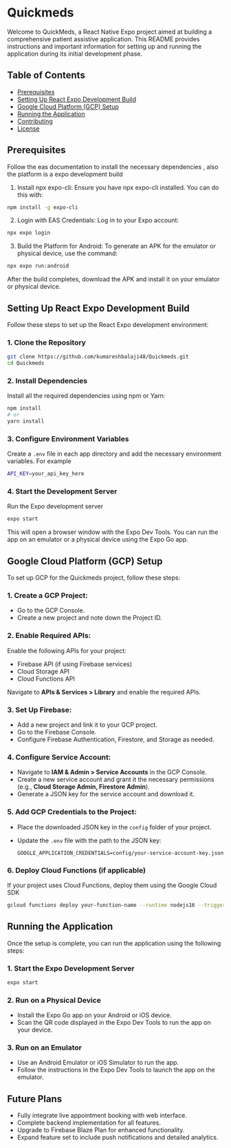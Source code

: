 # Quickmeds
Welcome to QuickMeds, a React Native Expo project aimed at building a comprehensive patient assistive application. This README provides instructions and important information for setting up and running the application during its initial development phase.

## Table of Contents
- [Prerequisites](#Prerequisites)
- [Setting Up React Expo Development Build](#Setting-Up-React-Expo-Development-Build)
- [Google Cloud Platform (GCP) Setup](#Google-Cloud-Platform-(GCP)-Setup)
- [Running the Application](#Running-the-Application)
- [Contributing](#Contributing)
- [License](#License)

## Prerequisites
Follow the eas documentation to install the necessary dependencies , also the platform is a expo development build
1. Install npx expo-cli: Ensure you have npx expo-cli installed. You can do this with:
```bash
npm install -g expo-cli
```
2. Login with EAS Credentials: Log in to your Expo account:
```bash
npx expo login
```
3. Build the Platform for Android: To generate an APK for the emulator or physical device, use the command:
```bash
npx expo run:android
```
After the build completes, download the APK and install it on your emulator or physical device.


## Setting Up React Expo Development Build
Follow these steps to set up the React Expo development environment:

### 1. Clone the Repository
```bash
git clone https://github.com/kumareshbalaji48/Quickmeds.git
cd Quickmeds
```
### 2. Install Dependencies
Install all the required dependencies using npm or Yarn:
```bash
npm install
# or
yarn install
```

### 3. Configure Environment Variables
Create a `.env` file in each app directory and add the necessary environment variables. For example
```bash
API_KEY=your_api_key_here
```

### 4. Start the Development Server
Run the Expo development server
```bash
expo start
```
This will open a browser window with the Expo Dev Tools. You can run the app on an emulator or a physical device using the Expo Go app.


## Google Cloud Platform (GCP) Setup
To set up GCP for the Quickmeds project, follow these steps:

### 1. Create a GCP Project:
- Go to the GCP Console.
- Create a new project and note down the Project ID.

### 2. Enable Required APIs:
Enable the following APIs for your project:
- Firebase API (if using Firebase services)
- Cloud Storage API
- Cloud Functions API

Navigate to **APIs & Services > Library** and enable the required APIs.

### 3. Set Up Firebase:
- Add a new project and link it to your GCP project.
- Go to the Firebase Console.
- Configure Firebase Authentication, Firestore, and Storage as needed.

### 4. Configure Service Account:
- Navigate to **IAM & Admin > Service Accounts** in the GCP Console.
- Create a new service account and grant it the necessary permissions (e.g., **Cloud Storage Admin, Firestore Admin**).
- Generate a JSON key for the service account and download it.

### 5. Add GCP Credentials to the Project:
- Place the downloaded JSON key in the `config` folder of your project.
- Update the `.env` file with the path to the JSON key:

   ```env
   GOOGLE_APPLICATION_CREDENTIALS=config/your-service-account-key.json

### 6. Deploy Cloud Functions (if applicable)
If your project uses Cloud Functions, deploy them using the Google Cloud SDK
```bash
gcloud functions deploy your-function-name --runtime nodejs16 --trigger-http
```


## Running the Application
Once the setup is complete, you can run the application using the following steps:
### 1. Start the Expo Development Server
```bash
expo start
```
### 2. Run on a Physical Device
- Install the Expo Go app on your Android or iOS device.
- Scan the QR code displayed in the Expo Dev Tools to run the app on your device.
### 3. Run on an Emulator
- Use an Android Emulator or iOS Simulator to run the app.
- Follow the instructions in the Expo Dev Tools to launch the app on the emulator.

## Future Plans
- Fully integrate live appointment booking with web interface.
- Complete backend implementation for all features.
- Upgrade to Firebase Blaze Plan for enhanced functionality.
- Expand feature set to include push notifications and detailed analytics.
